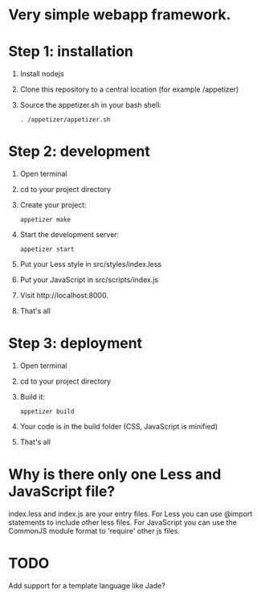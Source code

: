 Very simple webapp framework.
====

Step 1: installation
====
1. Install nodejs
2. Clone this repository to a central location (for example /appetizer)
3. Source the appetizer.sh in your bash shell:

	`. /appetizer/appetizer.sh`

Step 2: development
====
1. Open terminal
2. cd to your project directory
3. Create your project:

	`appetizer make`

4. Start the development server:

	`appetizer start`

5. Put your Less style in src/styles/index.less
6. Put your JavaScript in src/scripts/index.js
7. Visit http://localhost:8000.
8. That's all

Step 3: deployment
====
1. Open terminal
2. cd to your project directory
3. Build it:

	`appetizer build`

4. Your code is in the build folder (CSS, JavaScript is minified)
5. That's all

Why is there only one Less and JavaScript file?
====
index.less and index.js are your entry files. For Less you can use @import statements to include other less files.
For JavaScript you can use the CommonJS module format to 'require' other js files.

TODO
====
Add support for a template language like Jade?